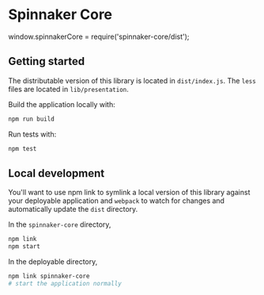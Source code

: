 # Spinnaker Core
window.spinnakerCore = require('spinnaker-core/dist');

## Getting started

The distributable version of this library is located in `dist/index.js`. The `less` files are located in `lib/presentation`.

Build the application locally with:

```bash
npm run build 
```

Run tests with:

```bash
npm test
```

## Local development

You'll want to use npm link to symlink a local version of this library against your deployable application and `webpack` to watch for changes and automatically update the `dist` directory.

In the `spinnaker-core` directory,

```bash
npm link
npm start
```

In the deployable directory,

```bash
npm link spinnaker-core
# start the application normally
```
